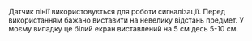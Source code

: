 Датчик лінії використовується для роботи сигналізації. Перед використанням бажано виставити на невелику відстань предмет. У моєму випадку це білий екран виставлений на 5 см десь 5-10 см. 
